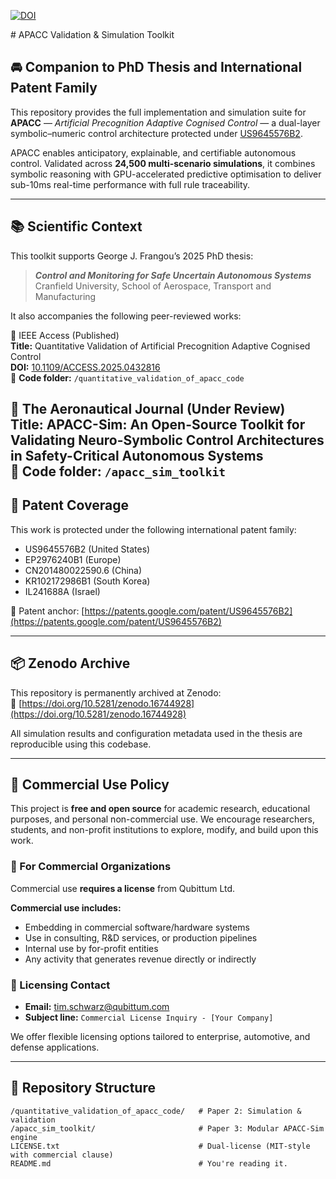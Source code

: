 [![DOI](https://zenodo.org/badge/DOI/10.5281/zenodo.8475.svg)](https://doi.org/10.5281/zenodo.8475)

﻿# APACC Validation & Simulation Toolkit

## 🚘 Companion to PhD Thesis and International Patent Family

This repository provides the full implementation and simulation suite for **APACC** — *Artificial Precognition Adaptive Cognised Control* — a dual-layer symbolic–numeric control architecture protected under [US9645576B2](https://patents.google.com/patent/US9645576B2).  

APACC enables anticipatory, explainable, and certifiable autonomous control. Validated across **24,500 multi-scenario simulations**, it combines symbolic reasoning with GPU-accelerated predictive optimisation to deliver sub-10ms real-time performance with full rule traceability.

---

## 📚 Scientific Context

This toolkit supports George J. Frangou’s 2025 PhD thesis:
> _**Control and Monitoring for Safe Uncertain Autonomous Systems**_  
> Cranfield University, School of Aerospace, Transport and Manufacturing  

It also accompanies the following peer-reviewed works:

📘 IEEE Access (Published)  
**Title:** Quantitative Validation of Artificial Precognition Adaptive Cognised Control  
**DOI:** [10.1109/ACCESS.2025.0432816](https://doi.org/10.1109/ACCESS.2025.0432816)  
📁 **Code folder:** `/quantitative_validation_of_apacc_code`

📘 The Aeronautical Journal (Under Review)  
**Title:** APACC-Sim: An Open-Source Toolkit for Validating Neuro-Symbolic Control Architectures in Safety-Critical Autonomous Systems  
📁 **Code folder:** `/apacc_sim_toolkit`
---

## 🔐 Patent Coverage

This work is protected under the following international patent family:

- US9645576B2 (United States)  
- EP2976240B1 (Europe)  
- CN201480022590.6 (China)  
- KR102172986B1 (South Korea)  
- IL241688A (Israel)

📄 Patent anchor: [https://patents.google.com/patent/US9645576B2](https://patents.google.com/patent/US9645576B2)

---

## 📦 Zenodo Archive

This repository is permanently archived at Zenodo:  
🔗 [https://doi.org/10.5281/zenodo.16744928](https://doi.org/10.5281/zenodo.16744928)

All simulation results and configuration metadata used in the thesis are reproducible using this codebase.

---

## 🧾 Commercial Use Policy

This project is **free and open source** for academic research, educational purposes, and personal non-commercial use. We encourage researchers, students, and non-profit institutions to explore, modify, and build upon this work.

### 🏢 For Commercial Organizations

Commercial use **requires a license** from Qubittum Ltd.

**Commercial use includes:**
- Embedding in commercial software/hardware systems  
- Use in consulting, R&D services, or production pipelines  
- Internal use by for-profit entities  
- Any activity that generates revenue directly or indirectly

### 📧 Licensing Contact
- **Email:** [tim.schwarz@qubittum.com](mailto:tim.schwarz@qubittum.com)  
- **Subject line:** `Commercial License Inquiry - [Your Company]`

We offer flexible licensing options tailored to enterprise, automotive, and defense applications.

---

## 🔧 Repository Structure

```plaintext
/quantitative_validation_of_apacc_code/   # Paper 2: Simulation & validation
/apacc_sim_toolkit/                       # Paper 3: Modular APACC-Sim engine
LICENSE.txt                               # Dual-license (MIT-style with commercial clause)
README.md                                 # You're reading it.



